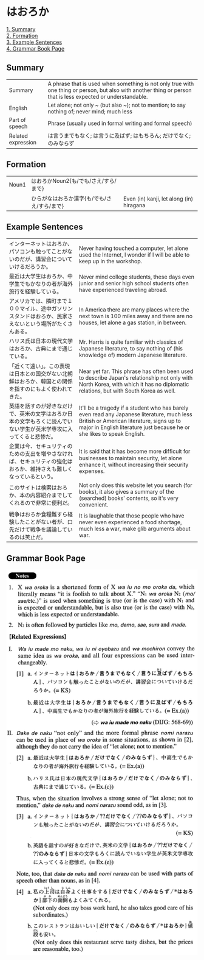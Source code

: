 # はおろか

[1. Summary](#summary)<br>
[2. Formation](#formation)<br>
[3. Example Sentences](#example-sentences)<br>
[4. Grammar Book Page](#grammar-book-page)<br>


## Summary

<table><tr>   <td>Summary</td>   <td>A phrase that is used when something is not only true with one thing or person, but also with another thing or person that is less expected or understandable.</td></tr><tr>   <td>English</td>   <td>Let alone; not only ~ (but also ~); not to mention; to say nothing of; never mind; much less</td></tr><tr>   <td>Part of speech</td>   <td>Phrase (usually used in formal writing and formal speech)</td></tr><tr>   <td>Related expression</td>   <td>は言うまでもなく; は言うに及ばず; はもちろん; だけでなく; のみならず</td></tr></table>

## Formation

<table class="table"><tbody><tr class="tr head"><td class="td"><span class="bold">Noun<span class="subscript">1</span></span></td><td class="td"><span class="concept">はおろか</span><span>Noun<span class="subscript">2</span>{も/でも/さえ/すら/まで}</span></td><td class="td"></td></tr><tr class="tr"><td class="td"></td><td class="td"><span>ひらがな</span><span class="concept">はおろか</span><span>漢字{も/でも/さえ/すら/まで}</span></td><td class="td"><span>Even (in) kanji, let along (in) hiragana</span></td></tr></tbody></table>

## Example Sentences

<table><tr>   <td>インターネットはおろか、パソコンも触ってことがないのだが、講習会についていけるだろうか。</td>   <td>Never having touched a computer, let alone used the Internet, I wonder if I will be able to keep up in the workshop.</td></tr><tr>   <td>最近は大学生はおろか、中学生でもかなりの者が海外旅行を経験している。</td>   <td>Never mind college students, these days even junior and senior high school students often have experienced traveling abroad.</td></tr><tr>   <td>アメリカでは、隣町まで１００マイル、途中ガソリンスタンドはおろか、民家さえないという場所がたくさんある。</td>   <td>In America there are many places where the next town is 100 miles away and there are no houses, let alone a gas station, in between.</td></tr><tr>   <td>ハリス氏は日本の現代文学はおろか、古典にまで通じている。</td>   <td>Mr. Harris is quite familiar with classics of Japanese literature, to say nothing of (his knowledge of) modern Japanese literature.</td></tr><tr>   <td>「近くて遠い」。この表現は日本との国交がない北朝鮮はおろか、韓国との関係を指すのにもよく使われてきた。</td>   <td>Near yet far. This phrase has often been used to describe Japan's relationship not only with North Korea, with which it has no diplomatic relations, but with South Korea as well.</td></tr><tr>   <td>英語を話すのが好きなだけで、英米の文学はおろか日本の文学もろくに読んでいない学生が英米学専攻に入ってくると悲惨だ。</td>   <td>It'll be a tragedy if a student who has barely even read any Japanese literature, much less British or American literature, signs up to major in English literature just because he or she likes to speak English.</td></tr><tr>   <td>企業は今、セキュリティのための支出を増やさなければ、セキュリティの強化はおろか、維持さえも難しくなっているという。</td>   <td>It is said that it has become more difﬁcult for businesses to maintain security, let alone enhance it, without increasing their security expenses.</td></tr><tr>   <td>このサイトは検索はおろか、本の内容紹介までしてくれるので非常に便利だ。</td>   <td>Not only does this website let you search (for books), it also gives a summary of the (searched) books' contents, so it's very convenient.</td></tr><tr>   <td>戦争はおろか食糧難すら経験したことがない者が、口先だけて戦争を議論しているのは笑止だ。</td>   <td>It is laughable that those people who have never even experienced a food shortage, much less a war, make glib arguments about war.</td></tr></table>

## Grammar Book Page

![](../img/Advancedはおろか.png)

